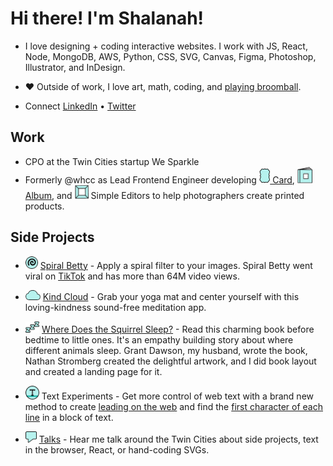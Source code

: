 <!-- ![](https://github.com/shalanah/shalanah/blob/master/shalanah.png?raw=true) -->
# Hi there! I'm Shalanah!

- I love designing + coding interactive websites. I work with JS, React, Node, MongoDB, AWS, Python, CSS, SVG, Canvas, Figma, Photoshop, Illustrator, and InDesign.

- ❤️ Outside of work, I love art, math, coding, and [playing broomball](https://youtu.be/jXegEec5dC8?t=1973).

- Connect <a target="_blank" href="https://linkedin.com/in/shalanah">LinkedIn</a> • <a target="_blank" href="https://twitter.com/shalanahfaith">Twitter</a>

## Work

- CPO at the Twin Cities startup We Sparkle
- Formerly @whcc as Lead Frontend Engineer developing <a target="_blank" href="https://www.youtube.com/watch?v=gs2CZlUXrCo"><img src="https://github.com/shalanah/shalanah/blob/master/projects/whcc-card.png" height="24"/> Card</a>, <a target="_blank" href="https://www.youtube.com/watch?v=YjctUy61XSo"><img src="https://github.com/shalanah/shalanah/blob/master/projects/whcc-album.png" height="26"/> Album</a>, and <img src="https://github.com/shalanah/shalanah/blob/master/projects/whcc-simple.png" height="22"/> Simple Editors to help photographers create printed products.

## Side Projects

- <img src="https://github.com/shalanah/shalanah/blob/master/projects/spiral-betty.png" height="20"/> <a href="https://spiralbetty.com">Spiral Betty</a> - Apply a spiral filter to your images. Spiral Betty went viral on <a href="https://tiktok.com/tag/spiralbetty">TikTok</a> and has more than 64M video views.

- <img src="https://github.com/shalanah/shalanah/blob/master/projects/kind-cloud2.png" height="16"/> <a href="https://kindcloud.app">Kind Cloud</a> - Grab your yoga mat and center yourself with this loving-kindness sound-free meditation app.

- <img src="https://github.com/shalanah/shalanah/blob/master/projects/where-does-the-squirrel-sleep.png" height="18"/> <a href="https://wheredoesthesquirrelsleep.com">Where Does the Squirrel Sleep?</a> - Read this charming book before bedtime to little ones. It's an empathy building story about where different animals sleep. Grant Dawson, my husband, wrote the book, Nathan Stromberg created the delightful artwork, and I did book layout and created a landing page for it.

- <img src="https://github.com/shalanah/shalanah/blob/master/projects/baseline.png" height="22"/> Text Experiments - Get more control of web text with a brand new method to create <a href="https://github.com/shalanah/baseline">leading on the web</a> and find the [first character of each line](https://github.com/shalanah/block-wrap-breaks) in a block of text.

- <img src="https://github.com/shalanah/shalanah/blob/master/projects/talks.png" height="18"/> <a href="https://github.com/shalanah/talks">Talks</a> - Hear me talk around the Twin Cities about side projects, text in the browser, React, or hand-coding SVGs.

<!--
**shalanah/shalanah** is a ✨ _special_ ✨ repository because its `README.md` (this file) appears on your GitHub profile.

Here are some ideas to get you started:

- 🔭 I’m currently working on ...
- 🌱 I’m currently learning ...
- 👯 I’m looking to collaborate on ...
- 🤔 I’m looking for help with ...
- 💬 Ask me about ...
- 📫 How to reach me: ...
- 😄 Pronouns: ...
- ⚡ Fun fact: ...
-->
